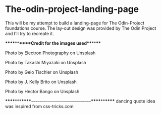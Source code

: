 # The-odin-project-landing-page

This will be my attempt to build a landing-page for The Odin-Project foundations course.
The lay-out design was provided by The Odin Project and I'll try to recreate it.

****\*\*\*\*****\*\*****\*\*\*\*****Credit for the images used****\*\*****\*\*****\*\*****

Photo by Electron Photography on Unsplash

Photo by Takashi Miyazaki on Unsplash

Photo by Geio Tischler on Unsplash

Photo by J. Kelly Brito on Unsplash

Photo by Hector Bango on Unsplash

****\*\*\*\*****\*\*\*****\*\*\*\*****------------------------------**\*\*\*\***\*\***\*\*\*\***
dancing quote idea was inspired from css-tricks.com
